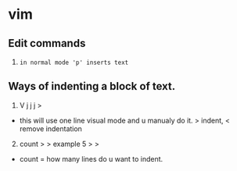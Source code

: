 # vim

## Edit commands

 1. ``` in normal mode 'p' inserts text ``` 

## Ways of indenting a block of text.

  1. V j j j > 
  * this will use one line visual mode and u manualy do it. > indent, < remove indentation
  2. count > > example 5 > > 
  * count = how many lines do u want to indent.
  
